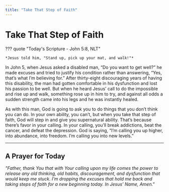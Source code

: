 ```yaml
---
title: "Take That Step of Faith"
---
```


# Take That Step of Faith

??? quote "Today's Scripture - John 5:8, NLT"

    *Jesus told him, "Stand up, pick up your mat, and walk!"*

In John 5, when Jesus asked a disabled man, “Do you want to get well?” he made excuses and tried to justify his condition rather than answering, “Yes, that’s what I’m believing for.” After thirty-eight discouraging years of having this disability, the man had gotten comfortable in his dysfunction and lost his passion to be well. But when he heard Jesus’ call to do the impossible and rise up and walk, something rose up in him to try, and against all odds a sudden strength came into his legs and he was instantly healed.

As with this man, God is going to ask you to do things that you don’t think you can do. In your own ability, you can’t, but when you take that step of faith, God will step in and give you supernatural ability. That’s because there’s favor in your calling. In your calling, you’ll break addictions, beat the cancer, and defeat the depression. God is saying, “I’m calling you up higher, into abundance, into freedom. I’m calling you into new levels.”

<hr> 

## A Prayer for Today

*"Father, thank You that with Your calling upon my life comes the power to release any old thinking, old habits, discouragement, and dysfunction that would keep me stuck. I’m dropping the excuses that hold me back and taking steps of faith for a new beginning today. In Jesus’ Name, Amen."*
